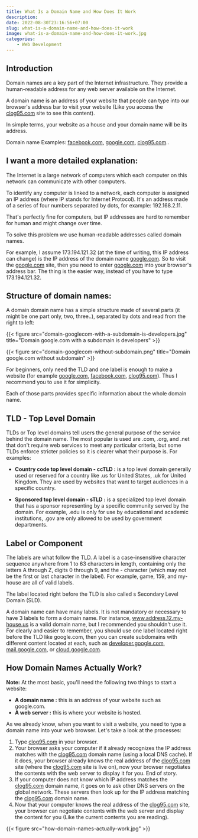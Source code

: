 ```yaml
---
title: What Is a Domain Name and How Does It Work
description:
date: 2022-08-30T23:16:56+07:00
slug: what-is-a-domain-name-and-how-does-it-work
image: what-is-a-domain-name-and-how-does-it-work.jpg
categories:
    - Web Development
---
```


## Introduction

Domain names are a key part of the Internet infrastructure. They provide a human-readable address for any web server available on the Internet.

A domain name is an address of your website that people can type into our browser's address bar to visit your website (Like you access the [clog95.com](https://clog95.com/) site to see this content).

In simple terms, your website as a house and your domain name will be its address.

Domain name Examples: [facebook.com](https://www.facebook.com/), [google.com](https://www.google.com/), [clog95.com](https://clog95.com/)..

## I want a more detailed explanation:

The Internet is a large network of computers which each computer on this network can communicate with other computers.

To identify any computer is linked to a network, each computer is assigned an IP address (where IP stands for Internet Protocol). It's an address made of a series of four numbers separated by dots, for example: 192.168.2.11.

That's perfectly fine for computers, but IP addresses are hard to remember for human and might change over time.

To solve this problem we use human-readable addresses called domain names.

For example, I assume 173.194.121.32 (at the time of writing, this IP address can change) is the IP address of the domain name [google.com](https://www.google.com/). So to visit the [google.com](https://www.google.com/) site, then you need to enter [google.com](https://www.google.com/) into your browser's address bar. The thing is the easier way, instead of you have to type 173.194.121.32.

## Structure of domain names:

A domain domain name has a simple structure made of several parts (it might be one part only, two, three..), separated by dots and read from the right to left:

{{< figure src="domain-googlecom-with-a-subdomain-is-developers.jpg" title="Domain google.com with a subdomain is developers" >}}

{{< figure src="domain-googlecom-without-subdomain.png" title="Domain google.com without subdomain" >}}

For beginners, only need the TLD and one label is  enough to make a website (for example [google.com](https://www.google.com/), [facebook.com](https://www.facebook.com/), [clog95.com](https://clog95.com/)). Thus I recommend you to use it for simplicity.

Each of those parts provides specific information about the whole domain name.

## TLD - Top Level Domain

TLDs or Top level domains tell users the general purpose of the service behind the domain name. The most popular is used are  .com, .org, and .net that don't require web services to meet any particular criteria, but some TLDs enforce stricter policies so it is clearer what their purpose is. For examples:

- **Country code top level domain - ccTLD :** is a top level domain generally used or reserved for a country like .us for United States, .uk for United Kingdom. They are used by websites that want to target audiences in a specific country.

- **Sponsored top level domain - sTLD :** is a specialized top level domain that has a sponsor representing by a specific community served by the domain. For example, .edu is only for use by educational and academic institutions, .gov are only allowed to be used by government departments.

## Label or Component

The labels are what follow the TLD. A label is a case-insensitive character sequence anywhere from 1 to 63 characters in length, containing only the letters A through Z, digits 0 through 9, and the - character (which may not be the first or last character in the label). For example, game, 159, and my-house are all of valid labels.

The label located right before the TLD is also called s Secondary Level Domain (SLD).

A domain name can have many labels. It is not mandatory or necessary to have 3 labels to form a domain name. For instance, www.address.12.my-house.us is a valid domain name, but I recommended you shouldn't use it. For clearly and easier to remember, you should use one label located right before the TLD like google.com, then you can create subdomains with different content located at each, such as [developer.google.com](https://developers.google.com/), [mail.google.com](https://mail.google.com/), or [cloud.google.com](https://cloud.google.com/).

## How Domain Names Actually Work?

**Note:** At the most basic, you'll need the following two things to start a website:

- **A domain name :** this is an address of your website such as google.com.
- **A web server :** this is where your website is hosted.

As we already know, when you want to visit a website, you need to type a domain name into your web browser. Let's take a look at the processes:

1. Type [clog95.com](https://clog95.com/) in your browser.
2. Your browser asks your computer if it already recognizes the IP address matches with the [clog95.com](https://clog95.com/) domain name (using a local DNS cache). If it does, your browser already knows the real address of the [clog95.com](https://clog95.com/) site (where the [clog95.com](https://clog95.com/) site is live on), now your browser negotiates the contents with the web server to display it for you. End of story.
3. If your computer does not know which IP address matches the [clog95.com](https://clog95.com/) domain name, it goes on to ask other DNS servers on the global network. These servers then look up for the IP address matching the [clog95.com](https://clog95.com/) domain name.
4. Now that your computer knows the real address of the [clog95.com](https://clog95.com/) site, your browser can negotiate contents with the web server and display the content for you (Like the current contents you are reading).

{{< figure src="how-domain-names-actually-work.jpg" >}}